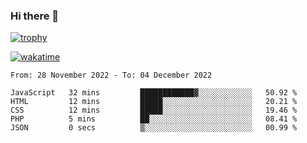 ### Hi there 👋

[![trophy](https://github-profile-trophy.vercel.app/?username=cxnky&theme=dracula)](https://github.com/ryo-ma/github-profile-trophy)

[![wakatime](https://wakatime.com/badge/user/1c39c599-5497-41b9-a5be-2c4676e7fd23.svg)](https://wakatime.com/@1c39c599-5497-41b9-a5be-2c4676e7fd23)
<!--START_SECTION:waka-->

```text
From: 28 November 2022 - To: 04 December 2022

JavaScript   32 mins         ████████████▓░░░░░░░░░░░░   50.92 %
HTML         12 mins         █████░░░░░░░░░░░░░░░░░░░░   20.21 %
CSS          12 mins         █████░░░░░░░░░░░░░░░░░░░░   19.46 %
PHP          5 mins          ██░░░░░░░░░░░░░░░░░░░░░░░   08.41 %
JSON         0 secs          ▒░░░░░░░░░░░░░░░░░░░░░░░░   00.99 %
```

<!--END_SECTION:waka-->
